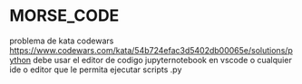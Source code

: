 # MORSE_CODE
problema de kata codewars https://www.codewars.com/kata/54b724efac3d5402db00065e/solutions/python
debe usar el editor de codigo jupyternotebook en vscode o cualquier ide o editor que le permita ejecutar scripts .py

